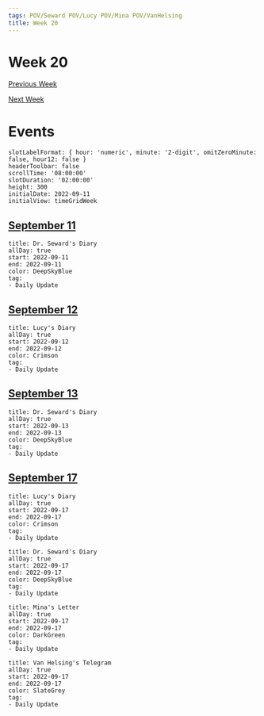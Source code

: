 ```yaml
---
tags: POV/Seward POV/Lucy POV/Mina POV/VanHelsing 
title: Week 20
---
```


# Week 20

[Previous Week](2022-W37.md)

[Next Week](2022-W39.md)

# Events

```itinerary
slotLabelFormat: { hour: 'numeric', minute: '2-digit', omitZeroMinute: false, hour12: false }
headerToolbar: false
scrollTime: '08:00:00'
slotDuration: '02:00:00'
height: 300
initialDate: 2022-09-11
initialView: timeGridWeek
```

## [September 11](2022-09-11.md)

```itinerary-event
title: Dr. Seward's Diary
allDay: true
start: 2022-09-11
end: 2022-09-11
color: DeepSkyBlue
tag:
- Daily Update
```

## [September 12](2022-09-12.md)

```itinerary-event
title: Lucy's Diary
allDay: true
start: 2022-09-12
end: 2022-09-12
color: Crimson
tag:
- Daily Update
```

## [September 13](2022-09-13.md)

```itinerary-event
title: Dr. Seward's Diary
allDay: true
start: 2022-09-13
end: 2022-09-13
color: DeepSkyBlue
tag:
- Daily Update
```

## [September 17](2022-09-17.md)

```itinerary-event
title: Lucy's Diary
allDay: true
start: 2022-09-17
end: 2022-09-17
color: Crimson
tag:
- Daily Update
```

```itinerary-event
title: Dr. Seward's Diary
allDay: true
start: 2022-09-17
end: 2022-09-17
color: DeepSkyBlue
tag:
- Daily Update
```

```itinerary-event
title: Mina's Letter
allDay: true
start: 2022-09-17
end: 2022-09-17
color: DarkGreen
tag:
- Daily Update
```

```itinerary-event
title: Van Helsing's Telegram
allDay: true
start: 2022-09-17
end: 2022-09-17
color: SlateGrey
tag:
- Daily Update
```